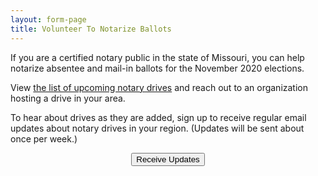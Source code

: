 ```yaml
---
layout: form-page
title: Volunteer To Notarize Ballots
---
```


If you are a certified notary public in the state of Missouri, you can help notarize absentee and mail-in ballots for the November 2020 elections. 

View <a href="/find-a-notary/#upcoming-notary-drives">the list of upcoming notary drives</a> and reach out to an organization hosting a drive in your area.

To hear about drives as they are added, sign up to receive regular email updates about notary drives in your region. (Updates will be sent about once per week.)

<p style="text-align:center;">
    <button type="button" class="btn btn-primary" data-toggle="modal" data-target="#formModal">Receive Updates</button>
</p>